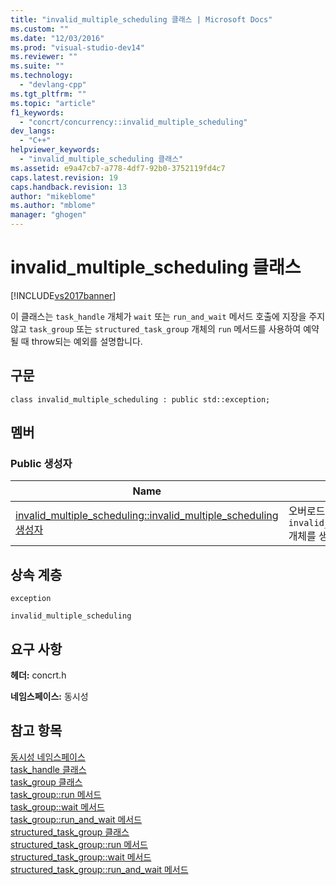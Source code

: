 ```yaml
---
title: "invalid_multiple_scheduling 클래스 | Microsoft Docs"
ms.custom: ""
ms.date: "12/03/2016"
ms.prod: "visual-studio-dev14"
ms.reviewer: ""
ms.suite: ""
ms.technology: 
  - "devlang-cpp"
ms.tgt_pltfrm: ""
ms.topic: "article"
f1_keywords: 
  - "concrt/concurrency::invalid_multiple_scheduling"
dev_langs: 
  - "C++"
helpviewer_keywords: 
  - "invalid_multiple_scheduling 클래스"
ms.assetid: e9a47cb7-a778-4df7-92b0-3752119fd4c7
caps.latest.revision: 19
caps.handback.revision: 13
author: "mikeblome"
ms.author: "mblome"
manager: "ghogen"
---
```

# invalid_multiple_scheduling 클래스
[!INCLUDE[vs2017banner](../../../assembler/inline/includes/vs2017banner.md)]

이 클래스는 `task_handle` 개체가 `wait` 또는 `run_and_wait` 메서드 호출에 지장을 주지 않고 `task_group` 또는 `structured_task_group` 개체의 `run` 메서드를 사용하여 예약될 때 throw되는 예외를 설명합니다.  
  
## 구문  
  
```  
class invalid_multiple_scheduling : public std::exception;  
```  
  
## 멤버  
  
### Public 생성자  
  
|Name|설명|  
|----------|--------|  
|[invalid\_multiple\_scheduling::invalid\_multiple\_scheduling 생성자](../Topic/invalid_multiple_scheduling::invalid_multiple_scheduling%20Constructor.md)|오버로드됨.  `invalid_multiple_scheduling` 개체를 생성합니다.|  
  
## 상속 계층  
 `exception`  
  
 `invalid_multiple_scheduling`  
  
## 요구 사항  
 **헤더:** concrt.h  
  
 **네임스페이스:** 동시성  
  
## 참고 항목  
 [동시성 네임스페이스](../../../parallel/concrt/reference/concurrency-namespace.md)   
 [task\_handle 클래스](../../../parallel/concrt/reference/task-handle-class.md)   
 [task\_group 클래스](../Topic/task_group%20Class.md)   
 [task\_group::run 메서드](../Topic/task_group::run%20Method.md)   
 [task\_group::wait 메서드](../Topic/task_group::wait%20Method.md)   
 [task\_group::run\_and\_wait 메서드](../Topic/task_group::run_and_wait%20Method.md)   
 [structured\_task\_group 클래스](../../../parallel/concrt/reference/structured-task-group-class.md)   
 [structured\_task\_group::run 메서드](../Topic/structured_task_group::run%20Method.md)   
 [structured\_task\_group::wait 메서드](../Topic/structured_task_group::wait%20Method.md)   
 [structured\_task\_group::run\_and\_wait 메서드](../Topic/structured_task_group::run_and_wait%20Method.md)